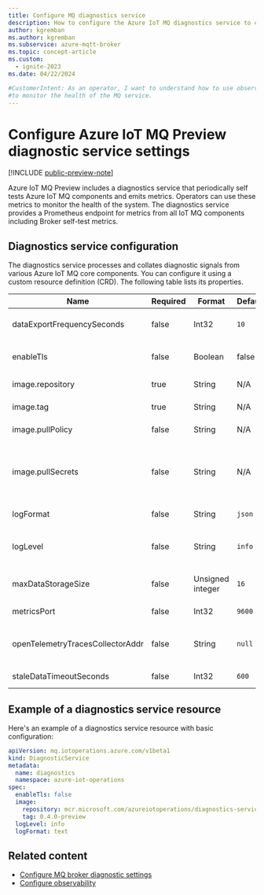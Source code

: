 ```yaml
---
title: Configure MQ diagnostics service
description: How to configure the Azure IoT MQ diagnostics service to create a Prometheus endpoint, and monitor the health of the system.
author: kgremban
ms.author: kgremban
ms.subservice: azure-mqtt-broker
ms.topic: concept-article
ms.custom:
  - ignite-2023
ms.date: 04/22/2024

#CustomerIntent: As an operator, I want to understand how to use observability and diagnostics 
#to monitor the health of the MQ service.
---
```


# Configure Azure IoT MQ Preview diagnostic service settings

[!INCLUDE [public-preview-note](../includes/public-preview-note.md)]

Azure IoT MQ Preview includes a diagnostics service that periodically self tests Azure IoT MQ components and emits metrics. Operators can use these metrics to monitor the health of the system. The diagnostics service provides a Prometheus endpoint for metrics from all IoT MQ components including Broker self-test metrics.


## Diagnostics service configuration

The diagnostics service processes and collates diagnostic signals from various Azure IoT MQ core components. You can configure it using a custom resource definition (CRD). The following table lists its properties.

| Name | Required | Format | Default | Description |
| --- | --- | --- | --- | --- |
| dataExportFrequencySeconds | false | Int32 | `10` | Frequency in seconds for data export |
| enableTls | false | Boolean | false | Enable TLS for the diagnostics service |
| image.repository | true | String | N/A | Docker image name |
| image.tag | true | String | N/A | Docker image tag |
| image.pullPolicy | false | String | N/A | Image pull policy to use |
| image.pullSecrets | false | String | N/A | Kubernetes secret containing docker authentication details |
| logFormat | false | String | `json` | Log format. `json` or `text` |
| logLevel | false | String | `info` | Log level. `trace`, `debug`, `info`, `warn`, or `error`. |
| maxDataStorageSize | false | Unsigned integer | `16` | Maximum data storage size in MiB |
| metricsPort | false | Int32 | `9600` | Port for metrics |
| openTelemetryTracesCollectorAddr | false | String | `null` | Endpoint URL of the OpenTelemetry collector |
| staleDataTimeoutSeconds | false | Int32 | `600` | Data timeouts in seconds |

## Example of a diagnostics service resource

Here's an example of a diagnostics service resource with basic configuration:

```yaml
apiVersion: mq.iotoperations.azure.com/v1beta1
kind: DiagnosticService
metadata:
  name: diagnostics
  namespace: azure-iot-operations
spec:
  enableTls: false
  image:
    repository: mcr.microsoft.com/azureiotoperations/diagnostics-service
    tag: 0.4.0-preview
  logLevel: info
  logFormat: text
```

## Related content

- [Configure MQ broker diagnostic settings](../manage-mqtt-broker/howto-configure-availability-scale.md#configure-mq-broker-diagnostic-settings)
- [Configure observability](../configure-observability-monitoring/howto-configure-observability.md)
